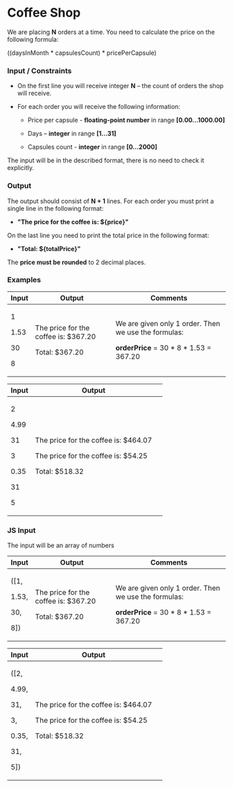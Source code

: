 <h1 id="coffee-shop">Coffee Shop</h1>
<p>We are placing <strong>N</strong> orders at a time. You need to calculate the price on the following formula:</p>
<p>((daysInMonth * capsulesCount) * pricePerCapsule)</p>
<h3 id="input-constraints">Input / Constraints</h3>
<ul>
<li><p>On the first line you will receive integer <strong>N</strong> – the count of orders the shop will receive.</p></li>
<li><p>For each order you will receive the following information:</p>
<ul>
<li><p>Price per capsule - <strong>floating-point number</strong> in range <strong>[0.00…1000.00]</strong></p></li>
<li><p>Days – <strong>integer</strong> in range <strong>[1…31]</strong></p></li>
<li><p>Capsules count - <strong>integer</strong> in range <strong>[0…2000]</strong></p></li>
</ul></li>
</ul>
<p>The input will be in the described format, there is no need to check it explicitly.</p>
<h3 id="output">Output</h3>
<p>The output should consist of <strong>N + 1</strong> lines. For each order you must print a single line in the following format:</p>
<ul>
<li><p><strong>"The price for the coffee is: ${price}"</strong></p></li>
</ul>
<p>On the last line you need to print the total price in the following format:</p>
<ul>
<li><p><strong>"Total: ${totalPrice}"</strong></p></li>
</ul>
<p>The <strong>price must be rounded</strong> to 2 decimal places.</p>
<h3 id="examples">Examples</h3>
<table>
<thead>
<tr class="header">
<th><strong>Input</strong></th>
<th><strong>Output</strong></th>
<th><strong>Comments</strong></th>
</tr>
</thead>
<tbody>
<tr class="odd">
<td><p>1</p>
<p>1.53</p>
<p>30</p>
<p>8</p></td>
<td><p>The price for the coffee is: $367.20</p>
<p>Total: $367.20</p></td>
<td><p>We are given only 1 order. Then we use the formulas:</p>
<p><strong>orderPrice</strong> = 30 * 8 * 1.53 = 367.20</p></td>
</tr>
</tbody>
</table>
<table>
<thead>
<tr class="header">
<th><strong>Input</strong></th>
<th><strong>Output</strong></th>
<th></th>
</tr>
</thead>
<tbody>
<tr class="odd">
<td><p>2</p>
<p>4.99</p>
<p>31</p>
<p>3</p>
<p>0.35</p>
<p>31</p>
<p>5</p></td>
<td><p>The price for the coffee is: $464.07</p>
<p>The price for the coffee is: $54.25</p>
<p>Total: $518.32</p></td>
<td></td>
</tr>
</tbody>
</table>
<h3 id="js-input">JS Input</h3>
<p>The input will be an array of numbers</p>
<table>
<thead>
<tr class="header">
<th><strong>Input</strong></th>
<th><strong>Output</strong></th>
<th><strong>Comments</strong></th>
</tr>
</thead>
<tbody>
<tr class="odd">
<td><p>([1,</p>
<p>1.53,</p>
<p>30,</p>
<p>8])</p></td>
<td><p>The price for the coffee is: $367.20</p>
<p>Total: $367.20</p></td>
<td><p>We are given only 1 order. Then we use the formulas:</p>
<p><strong>orderPrice</strong> = 30 * 8 * 1.53 = 367.20</p></td>
</tr>
</tbody>
</table>
<table>
<thead>
<tr class="header">
<th><strong>Input</strong></th>
<th><strong>Output</strong></th>
<th></th>
</tr>
</thead>
<tbody>
<tr class="odd">
<td><p>([2,</p>
<p>4.99,</p>
<p>31,</p>
<p>3,</p>
<p>0.35,</p>
<p>31,</p>
<p>5])</p></td>
<td><p>The price for the coffee is: $464.07</p>
<p>The price for the coffee is: $54.25</p>
<p>Total: $518.32</p></td>
<td></td>
</tr>
</tbody>
</table>
